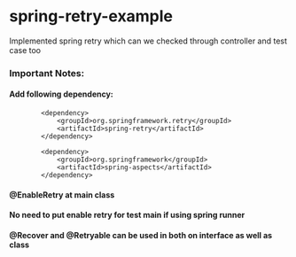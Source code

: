 # spring-retry-example
Implemented spring retry which can we checked through controller and test case too

### Important Notes:
#### Add following dependency:
```
		<dependency>
			<groupId>org.springframework.retry</groupId>
			<artifactId>spring-retry</artifactId>
		</dependency>
		
		<dependency>
			<groupId>org.springframework</groupId>
			<artifactId>spring-aspects</artifactId>
		</dependency>
```

		
#### @EnableRetry at main class 

#### No need to put enable retry for test main if using spring runner

#### @Recover and @Retryable can be used in both on interface as well as class
